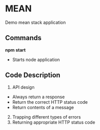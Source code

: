 # MEAN
Demo mean stack application

## Commands
__npm start__
- Starts node application

## Code Description
1. API design
  - Always return a response
  - Return the correct HTTP status code
  - Return contents of a message
2. Trapping different types of errors
3. Returning appropriate HTTP status code
 




